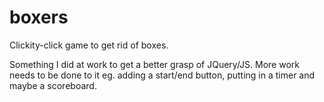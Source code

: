 # boxers
Clickity-click game to get rid of boxes.

Something I did at work to get a better grasp of JQuery/JS. More work needs to be done to it eg. adding a start/end button,
putting in a timer and maybe a scoreboard. 
